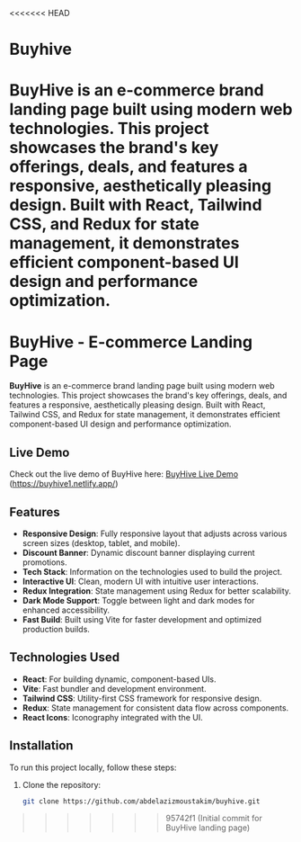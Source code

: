 <<<<<<< HEAD
# Buyhive
**BuyHive** is an e-commerce brand landing page built using modern web technologies. This project showcases the brand's key offerings, deals, and features a responsive, aesthetically pleasing design. Built with React, Tailwind CSS, and Redux for state management, it demonstrates efficient component-based UI design and performance optimization.
=======
# BuyHive - E-commerce Landing Page

**BuyHive** is an e-commerce brand landing page built using modern web technologies. This project showcases the brand's key offerings, deals, and features a responsive, aesthetically pleasing design. Built with React, Tailwind CSS, and Redux for state management, it demonstrates efficient component-based UI design and performance optimization.

## Live Demo

Check out the live demo of BuyHive here: [BuyHive Live Demo](#) (https://buyhive1.netlify.app/)

## Features

- **Responsive Design**: Fully responsive layout that adjusts across various screen sizes (desktop, tablet, and mobile).
- **Discount Banner**: Dynamic discount banner displaying current promotions.
- **Tech Stack**: Information on the technologies used to build the project.
- **Interactive UI**: Clean, modern UI with intuitive user interactions.
- **Redux Integration**: State management using Redux for better scalability.
- **Dark Mode Support**: Toggle between light and dark modes for enhanced accessibility.
- **Fast Build**: Built using Vite for faster development and optimized production builds.

## Technologies Used

- **React**: For building dynamic, component-based UIs.
- **Vite**: Fast bundler and development environment.
- **Tailwind CSS**: Utility-first CSS framework for responsive design.
- **Redux**: State management for consistent data flow across components.
- **React Icons**: Iconography integrated with the UI.

## Installation

To run this project locally, follow these steps:

1. Clone the repository:
   ```bash
   git clone https://github.com/abdelazizmoustakim/buyhive.git
>>>>>>> 95742f1 (Initial commit for BuyHive landing page)
